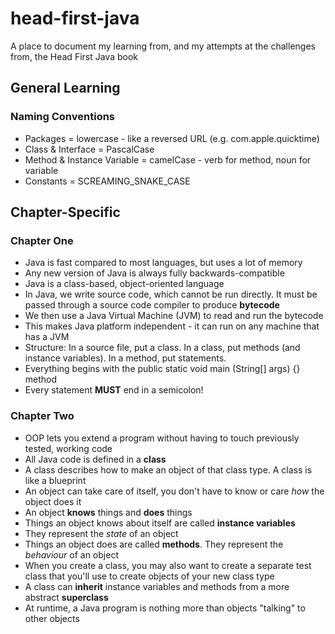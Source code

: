 # head-first-java
A place to document my learning from, and my attempts at the challenges from, the Head First Java book

## General Learning

### Naming Conventions

- Packages = lowercase - like a reversed URL (e.g. com.apple.quicktime)
- Class & Interface = PascalCase
- Method & Instance Variable  = camelCase - verb for method, noun for variable
- Constants = SCREAMING_SNAKE_CASE

## Chapter-Specific

### Chapter One
- Java is fast compared to most languages, but uses a lot of memory
- Any new version of Java is always fully backwards-compatible
- Java is a class-based, object-oriented language
- In Java, we write source code, which cannot be run directly. It must be passed through a source code compiler to produce **bytecode**
- We then use a Java Virtual Machine (JVM) to read and run the bytecode
- This makes Java platform independent - it can run on any machine that has a JVM
- Structure: In a source file, put a class. In a class, put methods (and instance variables). In a method, put statements.
- Everything begins with the public static void main (String[] args) {} method
- Every statement **MUST** end in a semicolon!


### Chapter Two
- OOP lets you extend a program without having to touch previously tested, working code
- All Java code is defined in a **class**
- A class describes how to make an object of that class type. A class is like a blueprint
- An object can take care of itself, you don't have to know or care *how* the object does it
- An object **knows** things and **does** things
- Things an object knows about itself are called **instance variables**
- They represent the *state* of an object
- Things an object does are called **methods**. They represent the *behaviour* of an object
- When you create a class, you may also want to create a separate test class that you'll use to create objects of your new class type
- A class can **inherit** instance variables and methods from a more abstract **superclass**
- At runtime, a Java program is nothing more than objects "talking" to other objects